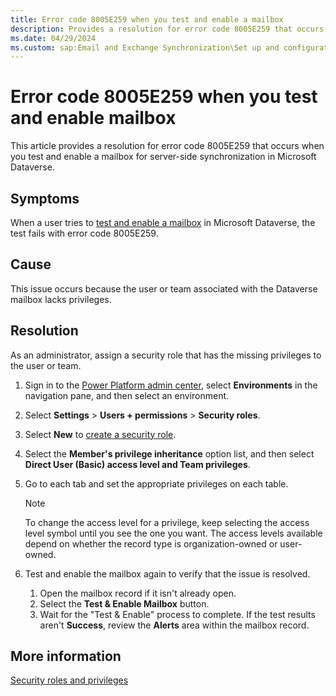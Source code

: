 ```yaml
---
title: Error code 8005E259 when you test and enable a mailbox
description: Provides a resolution for error code 8005E259 that occurs when you test and enable a mailbox during server-side synchronization.
ms.date: 04/29/2024
ms.custom: sap:Email and Exchange Synchronization\Set up and configuration of server-side synchronization
---
```

# Error code 8005E259 when you test and enable mailbox

This article provides a resolution for error code 8005E259 that occurs when you test and enable a mailbox for server-side synchronization in Microsoft Dataverse.

## Symptoms

When a user tries to [test and enable a mailbox](/power-platform/admin/connect-exchange-online#test-the-configuration-of-mailboxes) in Microsoft Dataverse, the test fails with error code 8005E259.

## Cause

This issue occurs because the user or team associated with the Dataverse mailbox lacks privileges.

## Resolution

As an administrator, assign a security role that has the missing privileges to the user or team.

1. Sign in to the [Power Platform admin center](https://admin.powerplatform.microsoft.com/), select **Environments** in the navigation pane, and then select an environment.
2. Select **Settings** > **Users + permissions** > **Security roles**.
3. Select **New** to [create a security role](/power-platform/admin/create-edit-security-role#create-a-security-role).
5. Select the **Member's privilege inheritance** option list, and then select **Direct User (Basic) access level and Team privileges**.
6. Go to each tab and set the appropriate privileges on each table.

   > [!NOTE] 
   > To change the access level for a privilege, keep selecting the access level symbol until you see the one you want. The access levels available depend on whether the record type is organization-owned or user-owned.

7. Test and enable the mailbox again to verify that the issue is resolved.
   
   1. Open the mailbox record if it isn't already open.
   2. Select the **Test & Enable Mailbox** button.
   3. Wait for the "Test & Enable" process to complete. If the test results aren't **Success**, review the **Alerts** area within the mailbox record.

## More information

[Security roles and privileges](/power-platform/admin/security-roles-privileges)
